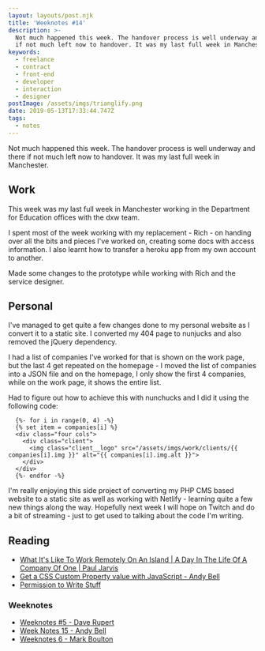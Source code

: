 ```yaml
---
layout: layouts/post.njk
title: 'Weeknotes #14'
description: >-
  Not much happened this week. The handover process is well underway and there
  if not much left now to handover. It was my last full week in Manchester.
keywords:
  - freelance
  - contract
  - front-end
  - developer
  - interaction
  - designer
postImage: /assets/imgs/trianglify.png
date: 2019-05-13T17:33:44.747Z
tags:
  - notes
---
```

Not much happened this week. The handover process is well underway and there if not much left now to handover. It was my last full week in Manchester. 

## Work
This week was my last full week in Manchester working in the Department for Education offices with the dxw team. 

I spent most of the week working with my replacement - Rich - on handing over all the bits and pieces I've worked on, creating some docs with access information. I also learnt how to transfer a heroku app from my own account to another.

Made some changes to the prototype while working with Rich and the service designer. 

## Personal
I've managed to get quite a few changes done to my personal website as I convert it to a static site. I converted my 404 page to nunjucks and also removed the jQuery dependency. 

I had a list of companies I've worked for that is shown on the work page, but the last 4  get repeated on the homepage - I moved the list of companies into a JSON file and on the homepage, I only show the first 4 companies, while on the work page, it shows the entire list.

Had to figure out how to achieve this with nunchucks and I did it using the following code:

```
  {%- for i in range(0, 4) -%}
  {% set item = companies[i] %}
  <div class="four cols">
    <div class="client">
      <img class="client__logo" src="/assets/imgs/work/clients/{{ companies[i].img }}" alt="{{ companies[i].img.alt }}">
    </div>
  </div>
  {%- endfor -%}
```

I'm really enjoying this side project of converting my PHP CMS based website to a static site as well as working with Netlify - learning quite a few new things along the way. Hopefully next week I will hope on Twitch and do a bit of streaming - just to get used to talking about the code I'm writing.

## Reading
- [What It's Like To Work Remotely On An Island | A Day In The Life Of A Company Of One | Paul Jarvis](https://www.penguin.co.uk/articles/2019/apr/working-remotely-on-an-island-company-of-one-paul-jarvis "What It's Like To Work Remotely On An Island | A Day In The Life Of A Company Of One | Paul Jarvis")
- [Get a CSS Custom Property value with JavaScript - Andy Bell](https://andy-bell.design/wrote/get-css-custom-property-value-with-javascript/ "Get a CSS Custom Property value with JavaScript - Andy Bell")
- [Permission to Write Stuff](http://brendandawes.com/blog/permission-to-write-anything "Permission to Write Stuff")

### Weeknotes
- [Weeknotes #5 - Dave Rupert](https://daverupert.com/2019/05/weeknotes-5/ "Weeknotes #5")
- [Week Notes 15 - Andy Bell](https://andy-bell.design/wrote/week-notes-15/ "Week Notes 15 - Andy Bell")
- [Weeknotes 6 - Mark Boulton](https://markboulton.co.uk/journal/weeknotes-6/ "Weeknotes 6")
